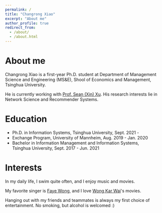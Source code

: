 ```yaml
---
permalink: /
title: "Changrong Xiao"
excerpt: "About me"
author_profile: true
redirect_from: 
  - /about/
  - /about.html
---
```


About me
===

Changrong Xiao is a first-year Ph.D. student at Department of Management Science and Engineering (MS&E), Shool of Economics and Management, Tsinghua University. 

He is currently working with [Prof. Sean (Xin) Xu](https://www.sem.tsinghua.edu.cn/en/info/1219/7547.htm). His research interests lie in Network Science and Recommender Systems. 


Education
===
* Ph.D. in Information Systems, Tsinghua University, Sept. 2021 - 
* Exchange Program, University of Mannheim, Aug. 2019 - Jan. 2020
* Bachelor in Information Management and Information Systems, Tsinghua University, Sept. 2017 - Jun. 2021

Interests
===
In my daily life, I swim quite often, and I enjoy music and movies. 

My favorite singer is [Faye Wong](https://music.apple.com/cn/artist/%E7%8E%8B%E8%8F%B2/41760704), and I love [Wong Kar Wai](https://www.imdb.com/name/nm0939182/)'s movies. 

Hanging out with my friends and teammates is always my first choice of entertainment. No smoking, but alcohol is welcomed :)

